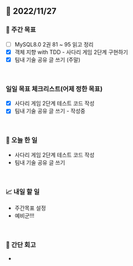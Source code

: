 ## 📅 2022/11/27


### 👏 주간 목표

- [ ] MySQL8.0 2권 81 ~ 95 읽고 정리
- [x] 객체 지향 with TDD - 사다리 게임 2단계 구현하기
- [x] 팀내 기술 공유 글 쓰기 (주말)

<br/>

### 일일 목표 체크리스트(어제 정한 목표)

- [x] 사다리 게임 2단계 테스트 코드 작성
- [x] 팀내 기술 공유 글 쓰기 - 작성중

<br/>

### 💯 오늘 한 일

- 사다리 게임 2단계 테스트 코드 작성
- 팀내 기술 공유 글 쓰기

<br/>

### 📈 내일 할 일

- 주간목표 설정
- 예비군!!!

<br/>

### 🤔 간단 회고

- 